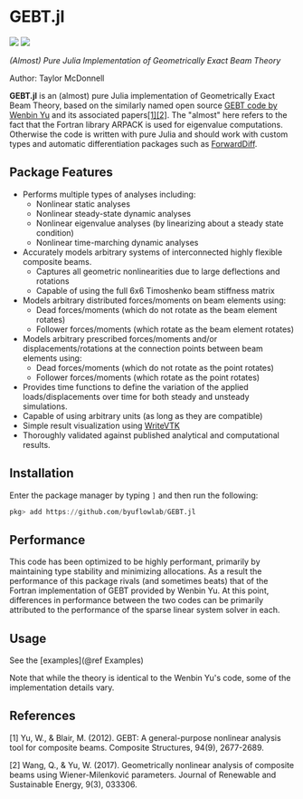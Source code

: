 # GEBT.jl

[![](https://img.shields.io/badge/docs-dev-blue.svg)](https://flow.byu.edu/GEBT.jl/dev)
![](https://github.com/byuflowlab/GEBT.jl/workflows/Run%20tests/badge.svg)

*(Almost) Pure Julia Implementation of Geometrically Exact Beam Theory*

Author: Taylor McDonnell

**GEBT.jl** is an (almost) pure Julia implementation of Geometrically Exact Beam Theory, based on the similarly named open source [GEBT code by Wenbin Yu](https://cdmhub.org/resources/367) and its associated papers[[1]](#1)[[2]](#2).  The "almost" here refers to the fact that the Fortran library ARPACK is used for eigenvalue computations.  Otherwise the code is written with pure Julia and should work with custom types and automatic differentiation packages such as [ForwardDiff](https://github.com/JuliaDiff/ForwardDiff.jl).

## Package Features
 - Performs multiple types of analyses including:
    - Nonlinear static analyses
    - Nonlinear steady-state dynamic analyses
    - Nonlinear eigenvalue analyses (by linearizing about a steady state condition)
    - Nonlinear time-marching dynamic analyses
 - Accurately models arbitrary systems of interconnected highly flexible composite beams.
    - Captures all geometric nonlinearities due to large deflections and rotations
    - Capable of using the full 6x6 Timoshenko beam stiffness matrix
 - Models arbitrary distributed forces/moments on beam elements using:
    - Dead forces/moments (which do not rotate as the beam element rotates)
    - Follower forces/moments (which rotate as the beam element rotates)
 - Models arbitrary prescribed forces/moments and/or displacements/rotations at the connection points between beam elements using:
    - Dead forces/moments (which do not rotate as the point rotates)
    - Follower forces/moments (which rotate as the point rotates)
 - Provides time functions to define the variation of the applied loads/displacements over time for both steady and unsteady simulations.
 - Capable of using arbitrary units (as long as they are compatible)
 - Simple result visualization using [WriteVTK](https://github.com/jipolanco/WriteVTK.jl)
 - Thoroughly validated against published analytical and computational results.

## Installation

Enter the package manager by typing `]` and then run the following:

```julia
pkg> add https://github.com/byuflowlab/GEBT.jl
```

## Performance

This code has been optimized to be highly performant, primarily by maintaining type stability and minimizing allocations.  As a result the performance of this package rivals (and sometimes beats) that of the Fortran implementation of GEBT provided by Wenbin Yu.  At this point, differences in performance between the two codes can be primarily attributed to the performance of the sparse linear system solver in each.

## Usage

See the [examples](@ref Examples)

Note that while the theory is identical to the Wenbin Yu's code, some of the implementation details vary.

## References
<a id="1">[1]</a>
Yu, W., & Blair, M. (2012).
GEBT: A general-purpose nonlinear analysis tool for composite beams.
Composite Structures, 94(9), 2677-2689.

<a id="2">[2]</a>
Wang, Q., & Yu, W. (2017).
Geometrically nonlinear analysis of composite beams using Wiener-Milenković parameters.
Journal of Renewable and Sustainable Energy, 9(3), 033306.
